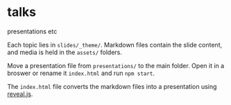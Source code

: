 # talks
presentations etc

Each topic lies in `slides/_theme/`. Markdown files contain the slide content, and media is held in the `assets/` folders.

Move a presentation file from `presentations/` to the main folder. Open it in a broswer or rename it `index.html` and run `npm start`.

The `index.html` file converts the markdown files into a presentation using [reveal.js](https://revealjs.com).

